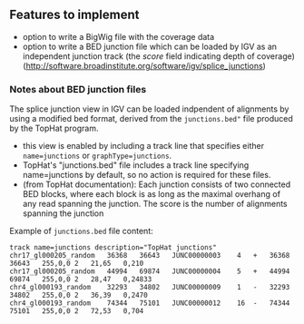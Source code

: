 ## Features to implement

* option to write a BigWig file with the coverage data
* option to write a BED junction file which can be loaded by IGV
 as an independent junction track (the _score_ field indicating depth of coverage)
 (http://software.broadinstitute.org/software/igv/splice_junctions)
 
### Notes about BED junction files
The splice junction view in IGV can be loaded indpendent of alignments 
by using a modified bed format, derived from the `junctions.bed"` file
produced by the TopHat program. 
 * this view is enabled by including a track line that specifies either `name=junctions` or `graphType=junctions`.
 * TopHat's "junctions.bed" file includes a track line  specifying name=junctions by default, so no action is required for these files.
 * (from TopHat documentation): Each junction consists of two connected BED blocks, where each block is as long as the maximal overhang of any read spanning the junction. The score is the number of alignments spanning the junction
 
Example of `junctions.bed` file content:
```
track name=junctions description="TopHat junctions"
chr17_gl000205_random	36368	36643	JUNC00000003	4	+	36368	36643	255,0,0	2	21,65	0,210
chr17_gl000205_random	44994	69874	JUNC00000004	5	+	44994	69874	255,0,0	2	28,47	0,24833
chr4_gl000193_random	32293	34802	JUNC00000009	1	-	32293	34802	255,0,0	2	36,39	0,2470
chr4_gl000193_random	74344	75101	JUNC00000012	16	-	74344	75101	255,0,0	2	72,53	0,704
```
